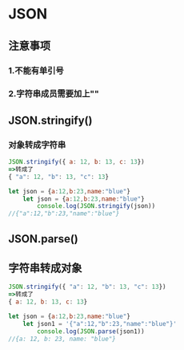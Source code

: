 # JSON



## 注意事项

### 	1.不能有单引号

### 	2.字符串成员需要加上""



## JSON.stringify()

### 	对象转成字符串

```javascript
JSON.stringify({ a: 12, b: 13, c: 13})
=>转成了
{ "a": 12, "b": 13, "c": 13}
```



```javascript
let json = {a:12,b:23,name:"blue"}
	let json = {a:12,b:23,name:"blue"}
        console.log(JSON.stringify(json))
//{"a":12,"b":23,"name":"blue"}
```



## JSON.parse()

## 	字符串转成对象

```javascript
JSON.stringify({ "a": 12, "b": 13, "c": 13})
=>转成了
{ a: 12, b: 13, c: 13}
```



```javascript
let json = {a:12,b:23,name:"blue"}
	let json1 = '{"a":12,"b":23,"name":"blue"}'
    	console.log(JSON.parse(json1))
//{a: 12, b: 23, name: "blue"}
```

